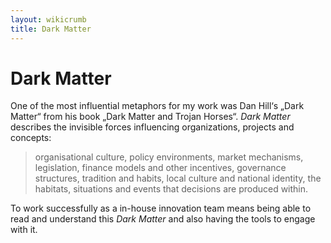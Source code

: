 ```yaml
---
layout: wikicrumb 
title: Dark Matter
---
```

# Dark Matter
One of the most influential metaphors for my work was Dan Hill‘s „Dark Matter“ from his book „Dark Matter and Trojan Horses“.
_Dark Matter_ describes the invisible forces influencing organizations, projects and concepts:

> organisational culture, policy environments, market mechanisms, legislation, finance models and other incentives, governance structures, tradition and habits, local culture and national identity, the habitats, situations and events that decisions are produced within.

To work successfully as a in-house innovation team means being able to read and understand this _Dark Matter_ and also having the tools to engage with it.